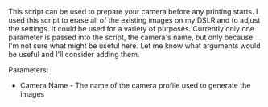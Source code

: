 This script can be used to prepare your camera before any printing starts.  I used this script to erase all of the existing images on my DSLR and to adjust the settings.  It could be used for a variety of purposes.  Currently only one parameter is passed into the script, the camera's name, but only because I'm not sure what might be useful here.  Let me know what arguments would be useful and I'll consider adding them.

Parameters:

* Camera Name - The name of the camera profile used to generate the images
